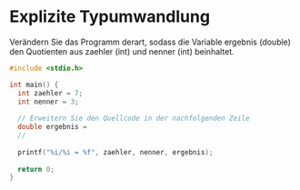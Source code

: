 # Explizite Typumwandlung

Verändern Sie das Programm derart, sodass die Variable ergebnis 
(double) den Quotienten aus zaehler (int) und nenner (int) beinhaltet.

```cpp
#include <stdio.h>

int main() {
  int zaehler = 7;
  int nenner = 3;
  
  // Erweitern Sie den Quellcode in der nachfolgenden Zeile
  double ergebnis = 
  //
  
  printf("%i/%i = %f", zaehler, nenner, ergebnis);
  
  return 0;
}
```